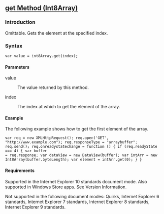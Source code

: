 ## [get Method (Int8Array)](get-Method__Int8Array.html)

### Introduction 

 Omittable. Gets the element at the specified index.

### Syntax 

```
var value = int8Array.get(index);
```

#### Parameters 

<div id="sectionSection0" class="section" name="collapseableSection" style="" expanded="true">
  <dl class="authored">
    <dt>
      <span class="parameter" sdata="paramReference" xmlns:util="util">value</span>
    </dt>
    <dd>
      <p xmlns:util="util">
        The value returned by this method.
      </p>
    </dd>
    <dt>
      <span class="parameter" sdata="paramReference" xmlns:util="util">index</span>
    </dt>
    <dd>
      <p xmlns:util="util">
        The index at which to get the element of the array.
      </p>
    </dd>
  </dl>
</div>

#### Example 

<p xmlns:util="util">
  The following example shows how to get the first element of the array.
</p>

```
var req = new XMLHttpRequest(); req.open('GET', "http://www.example.com"); req.responseType = "arraybuffer"; req.send(); req.onreadystatechange = function () { if (req.readyState === 4) { var buffer
= req.response; var dataView = new DataView(buffer); var intArr = new Int8Array(buffer.byteLength); var element = intArr.get(0); } }
```

#### Requirements 

<div id="requirementsTitleSection" class="section" name="collapseableSection" style="">
  <p xmlns:util="util"></p>
  <p>
    Supported in the Internet Explorer 10 standards document mode. Also supported in Windows Store apps. See Version Information.
  </p>
  <p>
    Not supported in the following document modes: Quirks, Internet Explorer 6 standards, Internet Explorer 7 standards, Internet Explorer 8 standards, Internet Explorer 9 standards.
  </p>
</div>

